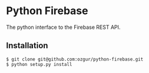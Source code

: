# Python Firebase

The python interface to the Firebase REST API.

## Installation

    $ git clone git@github.com:ozgur/python-firebase.git
    $ python setup.py install

